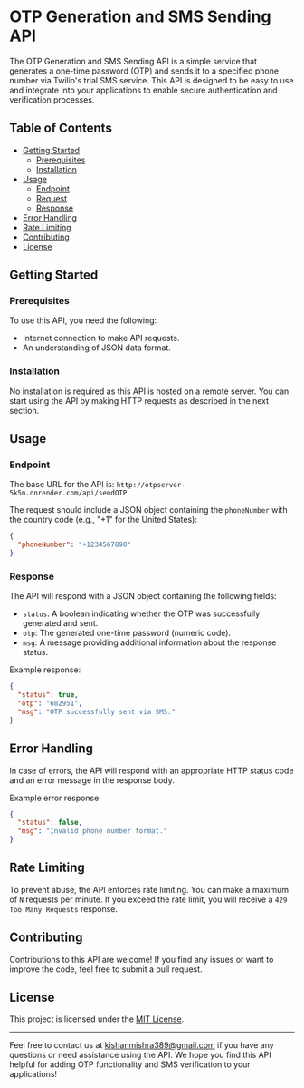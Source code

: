 # OTP Generation and SMS Sending API

The OTP Generation and SMS Sending API is a simple service that generates a one-time password (OTP) and sends it to a specified phone number via Twilio's trial SMS service. This API is designed to be easy to use and integrate into your applications to enable secure authentication and verification processes.

## Table of Contents

- [Getting Started](#getting-started)
  - [Prerequisites](#prerequisites)
  - [Installation](#installation)
- [Usage](#usage)
  - [Endpoint](#endpoint)
  - [Request](#request)
  - [Response](#response)
- [Error Handling](#error-handling)
- [Rate Limiting](#rate-limiting)
- [Contributing](#contributing)
- [License](#license)

## Getting Started

### Prerequisites

To use this API, you need the following:

- Internet connection to make API requests.
- An understanding of JSON data format.

### Installation

No installation is required as this API is hosted on a remote server. You can start using the API by making HTTP requests as described in the next section.

## Usage

### Endpoint

The base URL for the API is: `http://otpserver-5k5n.onrender.com/api/sendOTP`

The request should include a JSON object containing the `phoneNumber` with the country code (e.g., "+1" for the United States):

```json
{
  "phoneNumber": "+1234567890"
}
```

### Response

The API will respond with a JSON object containing the following fields:

- `status`: A boolean indicating whether the OTP was successfully generated and sent.
- `otp`: The generated one-time password (numeric code).
- `msg`: A message providing additional information about the response status.

Example response:

```json
{
  "status": true,
  "otp": "682951",
  "msg": "OTP successfully sent via SMS."
}
```

## Error Handling

In case of errors, the API will respond with an appropriate HTTP status code and an error message in the response body.

Example error response:

```json
{
  "status": false,
  "msg": "Invalid phone number format."
}
```

## Rate Limiting

To prevent abuse, the API enforces rate limiting. You can make a maximum of `N` requests per minute. If you exceed the rate limit, you will receive a `429 Too Many Requests` response.

## Contributing

Contributions to this API are welcome! If you find any issues or want to improve the code, feel free to submit a pull request.

## License

This project is licensed under the [MIT License](https://opensource.org/licenses/MIT).

---

Feel free to contact us at kishanmishra389@gmail.com if you have any questions or need assistance using the API. We hope you find this API helpful for adding OTP functionality and SMS verification to your applications!
